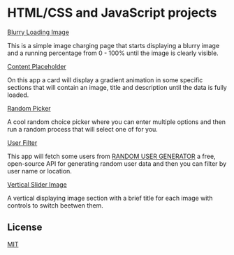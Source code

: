 # HTML/CSS and JavaScript projects

[Blurry Loading Image](https://github.com/lester-burciaga/Javascript_Projects/tree/master/blurry-loading-image)

This is a simple image charging page that starts displaying a blurry image and a running percentage from 0 - 100% until the image is clearly visible.

[Content Placeholder](https://github.com/lester-burciaga/Javascript_Projects/tree/master/content-placeholder)

On this app a card will display a gradient animation in some specific sections that will contain an image, title and description until the data is fully loaded.

[Random Picker](https://github.com/lester-burciaga/Javascript_Projects/tree/master/random-picker)

A cool random choice picker where you can enter multiple options and then run a random process that will select one of for you.

[User Filter](https://github.com/lester-burciaga/Javascript_Projects/tree/master/user-filter)

This app will fetch some users from [RANDOM USER GENERATOR](https://randomuser.me/) a free, open-source API for generating random user data and then you can filter by user name or location.

[Vertical Slider Image](https://github.com/lester-burciaga/Javascript_Projects/tree/master/vertical-slider)

A vertical displaying image section with a brief title for each image with controls to switch beetwen them.

## License
[MIT](https://choosealicense.com/licenses/mit/)